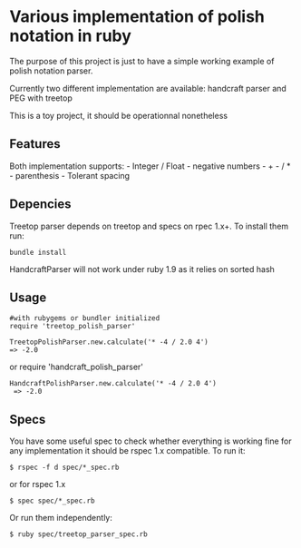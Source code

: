 # Various implementation of polish notation in ruby

The purpose of this project is just to have a simple working example of polish
notation parser.

Currently two different implementation are available: handcraft parser and PEG with treetop

This is a toy project, it should be operationnal nonetheless

## Features

Both implementation supports:
    - Integer / Float
    - negative numbers
    - + - / *
    - parenthesis
    - Tolerant spacing

## Depencies

Treetop parser depends on treetop and specs on rpec 1.x+.
To install them run:

    bundle install

HandcraftParser will not work under ruby 1.9 as it relies on sorted hash

## Usage

    #with rubygems or bundler initialized
    require 'treetop_polish_parser'

    TreetopPolishParser.new.calculate('* -4 / 2.0 4')
    => -2.0

or
    require 'handcraft_polish_parser'

    HandcraftPolishParser.new.calculate('* -4 / 2.0 4')
     => -2.0

## Specs

You have some useful spec to check whether everything is working fine for any
implementation it should be rspec 1.x compatible. To run it:

    $ rspec -f d spec/*_spec.rb

or for rspec 1.x

    $ spec spec/*_spec.rb

Or run them independently:
    
    $ ruby spec/treetop_parser_spec.rb

